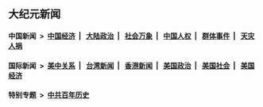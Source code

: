 ## 大纪元新闻

#### 中国新闻 &nbsp;>&nbsp; [中国经济](indexes/ncid283/README.md?05120045) &nbsp;| &nbsp; [大陆政治](indexes/ncid277/README.md?05120045) &nbsp;| &nbsp; [社会万象](indexes/ncid282/README.md?05120045) &nbsp;| &nbsp; [中国人权](indexes/ncid278/README.md?05120045) &nbsp;| &nbsp; [群体事件](indexes/ncid279/README.md?05120045) &nbsp;| &nbsp; [天灾人祸](indexes/ncid280/README.md?05120045)

#### 国际新闻 &nbsp;>&nbsp; [美中关系](indexes/nf1412576/README.md?05120045) &nbsp;| &nbsp; [台湾新闻](indexes/ncid1349361/README.md?05120045) &nbsp;| &nbsp; [香港新闻](indexes/ncid1349362/README.md?05120045) &nbsp;| &nbsp; [美国政治](indexes/ncid1078159/README.md?05120045) &nbsp;| &nbsp; [美国社会](indexes/ncid1078160/README.md?05120045) &nbsp;| &nbsp; [美国经济](indexes/ncid1078158/README.md?05120045)

#### 特别专题 &nbsp;>&nbsp; [中共百年历史](https://github.com/easy2view/epoch-special/blob/master/README.md?05120045)  
